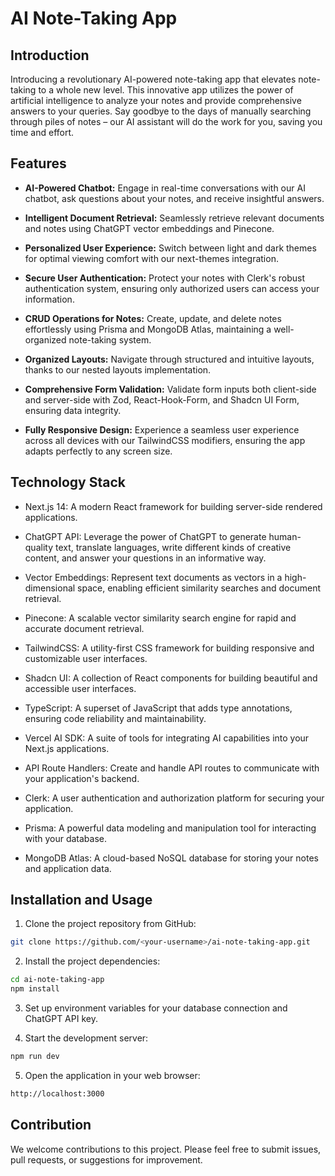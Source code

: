
# AI Note-Taking App

## Introduction

Introducing a revolutionary AI-powered note-taking app that elevates note-taking to a whole new level. This innovative app utilizes the power of artificial intelligence to analyze your notes and provide comprehensive answers to your queries. Say goodbye to the days of manually searching through piles of notes – our AI assistant will do the work for you, saving you time and effort.

## Features

* **AI-Powered Chatbot:** Engage in real-time conversations with our AI chatbot, ask questions about your notes, and receive insightful answers.

* **Intelligent Document Retrieval:** Seamlessly retrieve relevant documents and notes using ChatGPT vector embeddings and Pinecone.

* **Personalized User Experience:** Switch between light and dark themes for optimal viewing comfort with our next-themes integration.

* **Secure User Authentication:** Protect your notes with Clerk's robust authentication system, ensuring only authorized users can access your information.

* **CRUD Operations for Notes:** Create, update, and delete notes effortlessly using Prisma and MongoDB Atlas, maintaining a well-organized note-taking system.

* **Organized Layouts:** Navigate through structured and intuitive layouts, thanks to our nested layouts implementation.

* **Comprehensive Form Validation:** Validate form inputs both client-side and server-side with Zod, React-Hook-Form, and Shadcn UI Form, ensuring data integrity.

* **Fully Responsive Design:** Experience a seamless user experience across all devices with our TailwindCSS modifiers, ensuring the app adapts perfectly to any screen size.

## Technology Stack

* Next.js 14: A modern React framework for building server-side rendered applications.

* ChatGPT API: Leverage the power of ChatGPT to generate human-quality text, translate languages, write different kinds of creative content, and answer your questions in an informative way.

* Vector Embeddings: Represent text documents as vectors in a high-dimensional space, enabling efficient similarity searches and document retrieval.

* Pinecone: A scalable vector similarity search engine for rapid and accurate document retrieval.

* TailwindCSS: A utility-first CSS framework for building responsive and customizable user interfaces.

* Shadcn UI: A collection of React components for building beautiful and accessible user interfaces.

* TypeScript: A superset of JavaScript that adds type annotations, ensuring code reliability and maintainability.

* Vercel AI SDK: A suite of tools for integrating AI capabilities into your Next.js applications.

* API Route Handlers: Create and handle API routes to communicate with your application's backend.

* Clerk: A user authentication and authorization platform for securing your application.

* Prisma: A powerful data modeling and manipulation tool for interacting with your database.

* MongoDB Atlas: A cloud-based NoSQL database for storing your notes and application data.

## Installation and Usage

1. Clone the project repository from GitHub:

```bash
git clone https://github.com/<your-username>/ai-note-taking-app.git
```

2. Install the project dependencies:

```bash
cd ai-note-taking-app
npm install
```

3. Set up environment variables for your database connection and ChatGPT API key.

4. Start the development server:

```bash
npm run dev
```

5. Open the application in your web browser:

```bash
http://localhost:3000
```

## Contribution

We welcome contributions to this project. Please feel free to submit issues, pull requests, or suggestions for improvement.
